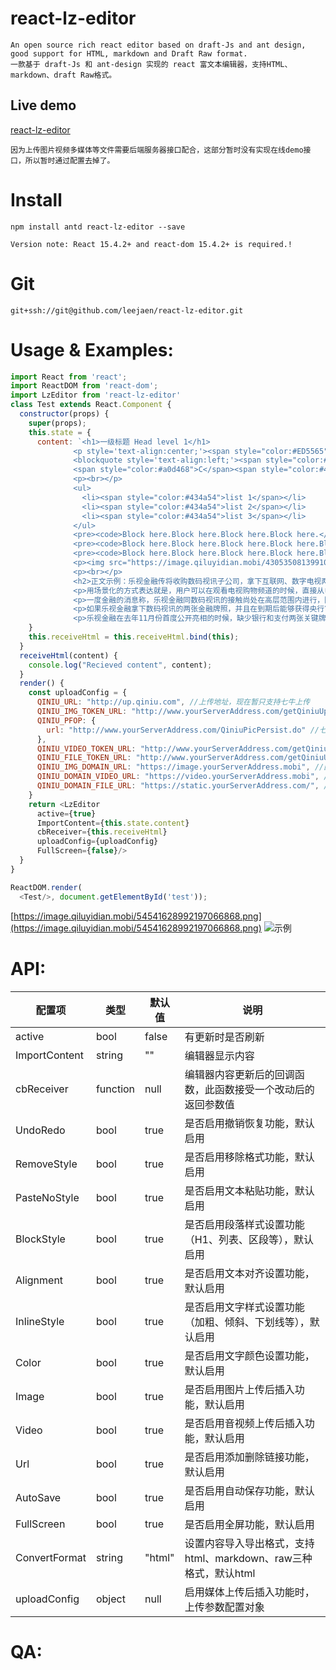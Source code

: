 # react-lz-editor
    An open source rich react editor based on draft-Js and ant design, good support for HTML, markdown and Draft Raw format.
    一款基于 draft-Js 和 ant-design 实现的 react 富文本编辑器，支持HTML、markdown、draft Raw格式。
## Live demo

[react-lz-editor](https://leejaen.github.io/react-lz-editor/index.html)


    因为上传图片视频多媒体等文件需要后端服务器接口配合，这部分暂时没有实现在线demo接口，所以暂时通过配置去掉了。

# Install
    npm install antd react-lz-editor --save

    Version note: React 15.4.2+ and react-dom 15.4.2+ is required.!

# Git
    git+ssh://git@github.com/leejaen/react-lz-editor.git

# Usage & Examples:

  ``` js
  import React from 'react';
  import ReactDOM from 'react-dom';
  import LzEditor from 'react-lz-editor'
  class Test extends React.Component {
    constructor(props) {
      super(props);
      this.state = {
        content: `<h1>一级标题 Head level 1</h1>
                <p style='text-align:center;'><span style="color:#ED5565">红色文字</span>，居中对齐，<strong>加粗</strong>，<em>斜体</em></p>
                <blockquote style='text-align:left;'><span style="color:#ffce54">其</span><span style="color:#a0d468">他</span><span style="color:#38afda">颜</span><span style="color:#967adc">色</span>
                <span style="color:#a0d468">C</span><span style="color:#48cfad">OL</span><span style="color:#4a89dc">O</span><span style="color:#967adc">R</span><span style="color:#434a54">S</span></blockquote>
                <p><br></p>
                <ul>
                  <li><span style="color:#434a54">list 1</span></li>
                  <li><span style="color:#434a54">list 2</span></li>
                  <li><span style="color:#434a54">list 3</span></li>
                </ul>
                <pre><code>Block here.Block here.Block here.Block here.</code></pre>
                <pre><code>Block here.Block here.Block here.Block here.Block here.</code></pre>
                <pre><code>Block here.Block here.Block here.Block here.Block here.</code></pre>
                <p><img src="https://image.qiluyidian.mobi/43053508139910678747.jpg"/></p>
                <p><br></p>
                <h2>正文示例：乐视金融传将收购数码视讯子公司，拿下互联网、数字电视两张支付牌照</h2>
                <p>用场景化的方式表达就是，用户可以在观看电视购物频道的时候，直接从电视上进行支付购买商品，不用再通过银行汇款或者货到付款；可以选择对电视上的点播内容进行付费，还可能在电视上对水电煤等公用事业费用进行缴费。</p>
                <p>一度金融的消息称，乐视金融同数码视讯的接触尚处在高层范围内进行，因此对于收购价格，暂时还不能确定。</p>
                <p>如果乐视金融拿下数码视讯的两张金融牌照，并且在到期后能够获得央行审核顺利延期，意味着乐视可以通过移动设备和电视两个终端来链接用户的银行卡。</p>
                <p>乐视金融在去年11月份首度公开亮相的时候，缺少银行和支付两张关键牌照就一直是外界关注的问题。</p>`
      }
      this.receiveHtml = this.receiveHtml.bind(this);
    }
    receiveHtml(content) {
      console.log("Recieved content", content);
    }
    render() {
      const uploadConfig = {
        QINIU_URL: "http://up.qiniu.com", //上传地址，现在暂只支持七牛上传
        QINIU_IMG_TOKEN_URL: "http://www.yourServerAddress.com/getQiniuUptoken.do", //请求图片的token
        QINIU_PFOP: {
          url: "http://www.yourServerAddress.com/QiniuPicPersist.do" //七牛持久保存请求地址
        },
        QINIU_VIDEO_TOKEN_URL: "http://www.yourServerAddress.com/getQiniuUptoken.do", //请求媒体资源的token
        QINIU_FILE_TOKEN_URL: "http://www.yourServerAddress.com/getQiniuUptoken.do?name=patch", //其他资源的token的获取
        QINIU_IMG_DOMAIN_URL: "https://image.yourServerAddress.mobi", //图片文件地址的前缀
        QINIU_DOMAIN_VIDEO_URL: "https://video.yourServerAddress.mobi", //视频文件地址的前缀
        QINIU_DOMAIN_FILE_URL: "https://static.yourServerAddress.com/", //其他文件地址前缀
      }
      return <LzEditor
        active={true}
        ImportContent={this.state.content}
        cbReceiver={this.receiveHtml}
        uploadConfig={uploadConfig}
        FullScreen={false}/>
    }
  }

  ReactDOM.render(
    <Test/>, document.getElementById('test'));


  ```
  [https://image.qiluyidian.mobi/54541628992197066868.png](https://image.qiluyidian.mobi/54541628992197066868.png)
  ![示例](https://image.qiluyidian.mobi/54541628992197066868.png)


# API:
| 配置项 | 类型 | 默认值 | 说明 |
| -- | -- | -- | -- |
| active | bool | false | 有更新时是否刷新 |
| ImportContent | string | "" | 编辑器显示内容 |
| cbReceiver | function | null | 编辑器内容更新后的回调函数，此函数接受一个改动后的返回参数值 |
| UndoRedo | bool | true | 是否启用撤销恢复功能，默认启用 |
| RemoveStyle | bool | true | 是否启用移除格式功能，默认启用 |
| PasteNoStyle | bool | true | 是否启用文本粘贴功能，默认启用 |
| BlockStyle | bool | true | 是否启用段落样式设置功能（H1、列表、区段等），默认启用 |
| Alignment | bool | true | 是否启用文本对齐设置功能，默认启用 |
| InlineStyle | bool | true | 是否启用文字样式设置功能（加粗、倾斜、下划线等），默认启用 |
| Color | bool | true | 是否启用文字颜色设置功能，默认启用 |
| Image | bool | true | 是否启用图片上传后插入功能，默认启用 |
| Video | bool | true | 是否启用音视频上传后插入功能，默认启用 |
| Url | bool | true | 是否启用添加删除链接功能，默认启用 |
| AutoSave | bool | true | 是否启用自动保存功能，默认启用 |
| FullScreen | bool | true | 是否启用全屏功能，默认启用 |
| ConvertFormat | string | "html" | 设置内容导入导出格式，支持html、markdown、raw三种格式，默认html |
| uploadConfig | object | null | 启用媒体上传后插入功能时，上传参数配置对象 |
# QA:

